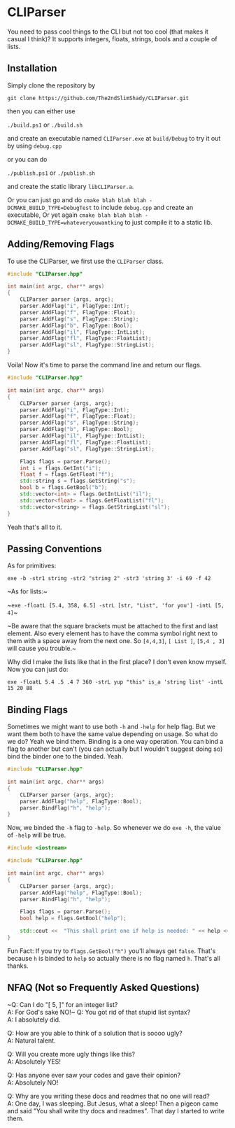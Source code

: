 # CLIParser

You need to pass cool things to the CLI but not too cool (that makes it casual I think)? It supports integers, floats, strings, bools and a couple of lists.


## Installation

Simply clone the repository by

`git clone https://github.com/The2ndSlimShady/CLIParser.git`

then you can either use

`./build.ps1` or `./build.sh`

and create an executable named `CLIParser.exe` at `build/Debug` to try it out by using `debug.cpp`

or you can do

`./publish.ps1` or `./publish.sh`

and create the static library `libCLIParser.a`.

Or you can just go and do `cmake blah blah blah -DCMAKE_BUILD_TYPE=DebugTest` to include `debug.cpp` and create an executable,
Or yet again `cmake blah blah blah -DCMAKE_BUILD_TYPE=whateveryouwantking` to just compile it to a static lib.


## Adding/Removing Flags

To use the CLIParser, we first use the `CLIParser` class.

```cpp
#include "CLIParser.hpp"

int main(int argc, char** args)
{
	CLIParser parser {args, argc};
	parser.AddFlag("i", FlagType::Int);
	parser.AddFlag("f", FlagType::Float);
	parser.AddFlag("s", FlagType::String);
	parser.AddFlag("b", FlagType::Bool);
	parser.AddFlag("il", FlagType::IntList);
	parser.AddFlag("fl", FlagType::FloatList);
	parser.AddFlag("sl", FlagType::StringList);
}
```

Voila! Now it's time to parse the command line and return our flags.

```cpp
#include "CLIParser.hpp"

int main(int argc, char** args)
{
	CLIParser parser {args, argc};
	parser.AddFlag("i", FlagType::Int);
	parser.AddFlag("f", FlagType::Float);
	parser.AddFlag("s", FlagType::String);
	parser.AddFlag("b", FlagType::Bool);
	parser.AddFlag("il", FlagType::IntList);
	parser.AddFlag("fl", FlagType::FloatList);
	parser.AddFlag("sl", FlagType::StringList);

	Flags flags = parser.Parse();
	int i = flags.GetInt("i");
	float f = flags.GetFloat("f");
	std::string s = flags.GetString("s");
	bool b = flags.GetBool("b");
	std::vector<int> = flags.GetIntList("il");
	std::vector<float> = flags.GetFloatList("fl");
	std::vector<string> = flags.GetStringList("sl");
}

```

Yeah that's all to it.

  
## Passing Conventions

As for primitives:

`exe -b -str1 string -str2 "string 2" -str3 'string 3' -i 69 -f 42`

~As for lists:~

~`exe -floatL [5.4, 358, 6.5] -strL [str, "List", 'for you'] -intL [5, 4]`~

~Be aware that the square brackets must be attached to the first and last element. Also every element has to have the comma symbol right next to them with a space away from the next one.
So `[4,4,3]`, `[ List ]`, `[5,4 , 3]` will cause you trouble.~

Why did I make the lists like that in the first place? I don't even know myself. Now you can just do:

`exe -floatL 5.4 .5 .4 7 360 -strL yup "this" is_a 'string list' -intL 15 20 88`


## Binding Flags

Sometimes we might want to use both `-h` and `-help` for help flag. But we want them both to have the same value depending on usage. So what do we do? Yeah we bind them.
Binding is a one way operation. You can bind a flag to another but can't (you can actually but I wouldn't suggest doing so) bind the binder one to the binded. Yeah.

```cpp
#include "CLIParser.hpp"

int main(int argc, char** args)
{
	CLIParser parser {args, argc};
	parser.AddFlag("help", FlagType::Bool);
	parser.BindFlag("h", "help");
}
```

Now, we binded the `-h` flag to `-help`. So whenever we do `exe -h`, the value of `-help` will be true.

```cpp
#include <iostream>

#include "CLIParser.hpp"

int main(int argc, char** args)
{
	CLIParser parser {args, argc};
	parser.AddFlag("help", FlagType::Bool);
	parser.BindFlag("h", "help");

	Flags flags = parser.Parse();
	bool help = flags.GetBool("help");

	std::cout <<  "This shall print one if help is needed: " << help << '\n';
}
```

Fun Fact: If you try to `flags.GetBool("h")` you'll always get `false`. That's because `h` is binded to `help` so actually there is no flag named `h`. That's all thanks.


## NFAQ (Not so Frequently Asked Questions)

~Q: Can I do "[ 5, ]" for an integer list?\
A: For God's sake NO!~
Q: You got rid of that stupid list syntax? \
A: I absolutely did.

Q: How are you able to think of a solution that is soooo ugly?\
A: Natural talent.

Q: Will you create more ugly things like this?\
A: Absolutely YES!

Q: Has anyone ever saw your  codes and gave their opinion?\
A: Absolutely NO!

Q: Why are you writing these docs and readmes that no one will read?\
A: One day, I was sleeping. But Jesus, what a sleep! Then a pigeon came and said "You shall write thy docs and readmes". That day I started to write them.
